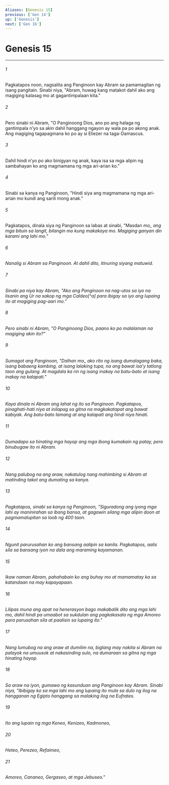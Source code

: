 ```yaml
---
Aliases: [Genesis 15]
previous: ['Gen 14']
up: ['Genesis']
next: ['Gen 16']
---
```

# Genesis 15

***






















###### 1 










Pagkatapos noon, nagsalita ang Panginoon kay Abram sa pamamagitan ng isang pangitain. Sinabi niya, "Abram, huwag kang matakot dahil ako ang magiging kalasag mo at gagantimpalaan kita." 





















###### 2 










Pero sinabi ni Abram, "O Panginoong Dios, ano po ang halaga ng gantimpala nʼyo sa akin dahil hanggang ngayon ay wala pa po akong anak. Ang magiging tagapagmana ko po ay si Eliezer na taga-Damascus. 





















###### 3 










Dahil hindi nʼyo po ako binigyan ng anak, kaya isa sa mga alipin ng sambahayan ko ang magmamana ng mga ari-arian ko." 





















###### 4 










Sinabi sa kanya ng Panginoon, "Hindi siya ang magmamana ng mga ari-arian mo kundi ang sarili mong anak." 





















###### 5 










Pagkatapos, dinala siya ng Panginoon sa labas at sinabi, "Masdan <i class="trans-change">mo_ ang mga bituin sa langit, bilangin mo kung makakaya mo. Magiging ganyan din karami ang lahi mo." 





















###### 6 










Nanalig si Abram sa Panginoon. At dahil dito, itinuring siyang matuwid. 





















###### 7 










Sinabi pa niya kay Abram, "Ako ang Panginoon na nag-utos sa iyo na lisanin ang Ur na sakop ng mga Caldeo[^a] para ibigay sa iyo ang lupaing ito at magiging pag-aari mo." 





















###### 8 










Pero sinabi ni Abram, "O Panginoong Dios, paano ko po malalaman na magiging akin ito?" 





















###### 9 










Sumagot ang Panginoon, "Dalhan <i class="trans-change">mo_ ako rito ng isang dumalagang baka, isang babaeng kambing, at isang lalaking tupa, na ang bawat isaʼy tatlong taon ang gulang. At magdala ka rin ng isang inakay na batu-bato at isang inakay na kalapati." 





















###### 10 










Kaya dinala ni Abram ang lahat ng ito sa Panginoon. Pagkatapos, pinaghati-hati niya at inilapag sa gitna na magkakatapat ang bawat kabiyak. Ang batu-bato lamang at ang kalapati ang hindi niya hinati. 





















###### 11 










Dumadapo sa hinating mga hayop ang mga ibong kumakain ng patay, pero binubugaw ito ni Abram. 





















###### 12 










Nang palubog na ang araw, nakatulog nang mahimbing si Abram at matinding takot ang dumating sa kanya. 





















###### 13 










Pagkatapos, sinabi sa kanya ng Panginoon, "Siguradong ang iyong mga lahi ay maninirahan sa ibang bansa, at gagawin silang mga alipin doon at pagmamalupitan sa loob ng 400 taon. 





















###### 14 










Ngunit parurusahan ko ang bansang aalipin sa kanila. Pagkatapos, aalis sila sa bansang iyon na dala ang maraming kayamanan. 





















###### 15 










Ikaw naman Abram, pahahabain ko ang buhay mo at mamamatay ka sa katandaan na may kapayapaan. 





















###### 16 










Lilipas muna ang apat na henerasyon bago makabalik dito ang mga lahi mo, dahil hindi pa umaabot sa sukdulan ang pagkakasala ng mga Amoreo para parusahan sila at paalisin sa lupaing ito." 





















###### 17 










Nang lumubog na ang araw at dumilim na, biglang may nakita si Abram na palayok na umuusok at nakasinding sulo, na dumaraan sa gitna ng mga hinating hayop. 





















###### 18 










Sa araw na iyon, gumawa ng kasunduan ang Panginoon kay Abram. Sinabi niya, "Ibibigay ko sa mga lahi mo ang lupaing ito mula sa dulo ng ilog na hangganan ng Egipto hanggang sa malaking ilog na Eufrates. 





















###### 19 










Ito ang lupain ng mga Keneo, Kenizeo, Kadmoneo, 





















###### 20 










Heteo, Perezeo, Refaimeo, 





















###### 21 










Amoreo, Cananeo, Gergaseo, at mga Jebuseo."
